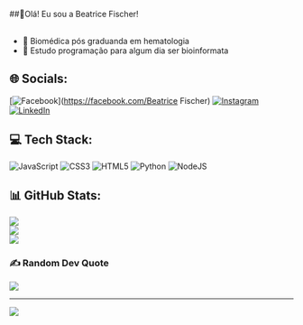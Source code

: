 ##💜Olá! Eu sou a Beatrice Fischer!<br><br>

- 🔬 Biomédica pós graduanda em hematologia <br>
- 👾 Estudo programação para algum dia ser bioinformata 

## 🌐 Socials:
[![Facebook](https://img.shields.io/badge/Facebook-%231877F2.svg?logo=Facebook&logoColor=white)](https://facebook.com/Beatrice Fischer) [![Instagram](https://img.shields.io/badge/Instagram-%23E4405F.svg?logo=Instagram&logoColor=white)](https://instagram.com/beatrice_fischer) [![LinkedIn](https://img.shields.io/badge/LinkedIn-%230077B5.svg?logo=linkedin&logoColor=white)](https://linkedin.com/in/beatrice-fischer) 

## 💻 Tech Stack:
![JavaScript](https://img.shields.io/badge/javascript-%23323330.svg?style=for-the-badge&logo=javascript&logoColor=%23F7DF1E) ![CSS3](https://img.shields.io/badge/css3-%231572B6.svg?style=for-the-badge&logo=css3&logoColor=white) ![HTML5](https://img.shields.io/badge/html5-%23E34F26.svg?style=for-the-badge&logo=html5&logoColor=white) ![Python](https://img.shields.io/badge/python-3670A0?style=for-the-badge&logo=python&logoColor=ffdd54) ![NodeJS](https://img.shields.io/badge/node.js-6DA55F?style=for-the-badge&logo=node.js&logoColor=white)
## 📊 GitHub Stats:
![](https://github-readme-stats.vercel.app/api?username=beatrix-obelixf&theme=nightowl&hide_border=false&include_all_commits=true&count_private=true)<br/>
![](https://github-readme-streak-stats.herokuapp.com/?user=beatrix-obelixf&theme=nightowl&hide_border=false)<br/>
![](https://github-readme-stats.vercel.app/api/top-langs/?username=beatrix-obelixf&theme=nightowl&hide_border=false&include_all_commits=true&count_private=true&layout=compact)

### ✍️ Random Dev Quote
![](https://quotes-github-readme.vercel.app/api?type=horizontal&theme=dark)

---
[![](https://visitcount.itsvg.in/api?id=beatrix-obelixf&icon=3&color=6)](https://visitcount.itsvg.in)

<!-- Proudly created with GPRM ( https://gprm.itsvg.in ) -->
